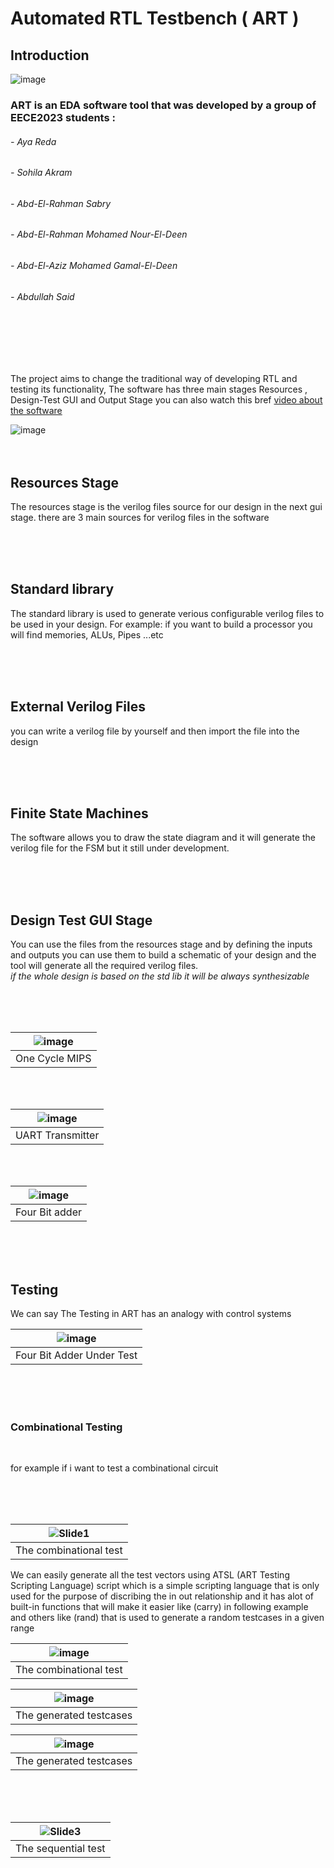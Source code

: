 # Automated RTL Testbench ( ART )

## Introduction 

![image](https://user-images.githubusercontent.com/82292548/181595137-640a89d9-30f7-402b-b3ae-74e779638404.png)


### ART is an EDA software tool that was developed by a group of EECE2023 students :  
###### - Aya Reda 
###### - Sohila Akram 
###### - Abd-El-Rahman Sabry 
###### - Abd-El-Rahman Mohamed Nour-El-Deen
###### - Abd-El-Aziz Mohamed Gamal-El-Deen
###### - Abdullah Said 

<br>
<br>
<br>
<br>

  The project aims to change the traditional way of developing RTL and testing its functionality, The software has three main stages Resources , Design-Test GUI and Output Stage you can also watch this bref [video about the software ](https://drive.google.com/file/d/16u4fu3__i1OCJmS3Fb07G-D56OvBuErb/view) 
  
  ![image](https://user-images.githubusercontent.com/82292548/181595721-9b931376-ae1b-4283-b709-a3e02b270712.png)
<br>
<br>
<br>
## Resources Stage

The resources stage is the verilog files source for our design in the next gui stage.
there are 3 main sources for verilog files in the software 

<br>
<br>
<br>

## Standard library 

The standard library is used to generate verious configurable verilog files to be used in your design. For example: if you want to build a processor you will find memories, ALUs, Pipes ...etc 

<br>
<br>
<br>

## External Verilog Files 

you can write a verilog file by yourself and then import the file into the design 

<br>
<br>
<br>

## Finite State Machines 

The software allows you to draw the state diagram and it will generate the verilog file for the FSM but it still under development.

<br>
<br>
<br>

## Design Test GUI Stage

You can use the files from the resources stage and by defining the inputs and outputs you can use them to build a schematic of your design and the tool will generate all the required verilog files.
<br>
*if the whole design is based on the std lib it will be always synthesizable*

<br>
<br>
<br>
  
|![image](https://user-images.githubusercontent.com/82292548/181603685-08c264db-07bb-460c-a35d-03c2ed07e4bc.png)|
|:--:|
| One Cycle MIPS |

<br>
<br>

|![image](https://user-images.githubusercontent.com/82292548/181862894-8c063966-4a06-4fce-96a2-9486dbcb94fd.png)|
|:--:|
| UART Transmitter |

<br>
<br>

|![image](https://user-images.githubusercontent.com/82292548/181863107-24f03090-1dd9-4065-9c09-b74b421e9dcc.png)|
|:--:|
| Four Bit adder |

<br>
<br>
<br>

## Testing

We can say The Testing in ART has an analogy with control systems 

|![image](https://user-images.githubusercontent.com/82292548/181863279-b9dd2569-4080-403c-b346-d1d54566e1a8.png)|
|:--:|
| Four Bit Adder Under Test|

<br>
<br>
<br>

### Combinational Testing 
<br>

for example if i want to test a combinational circuit 

<br>
<br>
<br>

|![Slide1](https://user-images.githubusercontent.com/82292548/183480438-f961ecef-bcbb-4a97-86cb-5cc8f8dcb21a.PNG)|
|:--:|
| The combinational test|

We can easily generate all the test vectors using ATSL (ART Testing Scripting Language) script which is a simple scripting language that is only used for the purpose of discribing the in out relationship and it has alot of built-in functions that will make it easier like (carry) in following example and others like (rand) that is used to generate a random testcases in a given range 

|![image](https://user-images.githubusercontent.com/82292548/183482442-ddeac318-cbaa-4222-8e52-00b14bd61c27.png)|
|:--:|
| The combinational test|

|![image](https://user-images.githubusercontent.com/82292548/183484365-d115efab-d835-4a90-9555-2d061bc0511b.png)|
|:--:|
| The generated testcases|

|![image](https://user-images.githubusercontent.com/82292548/183485058-ec3bd0db-5fae-415f-9d2b-2f02acd9a8ca.png)|
|:--:|
| The generated testcases|


<br>
<br>
<br>

|![Slide3](https://user-images.githubusercontent.com/82292548/183480640-9c386281-7fca-482a-b9d3-04b7a4c30b4b.PNG)|
|:--:|
| The sequential test|

